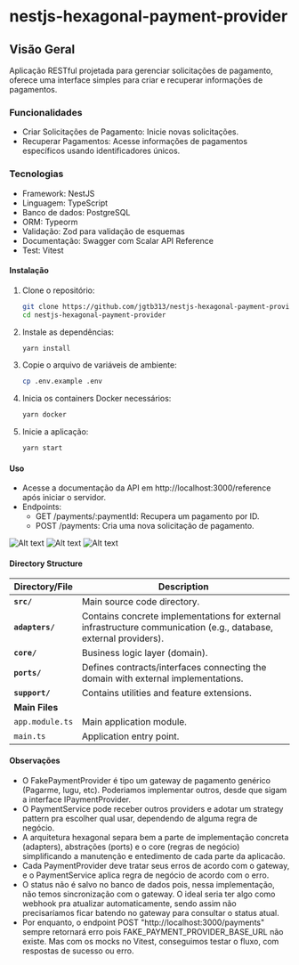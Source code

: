 # nestjs-hexagonal-payment-provider

## Visão Geral

Aplicação RESTful projetada para gerenciar solicitações de pagamento, oferece uma interface simples para criar e recuperar informações de pagamentos.

### Funcionalidades

- Criar Solicitações de Pagamento: Inicie novas solicitações.
- Recuperar Pagamentos: Acesse informações de pagamentos específicos usando identificadores únicos.

### Tecnologias

- Framework: NestJS
- Linguagem: TypeScript
- Banco de dados: PostgreSQL
- ORM: Typeorm
- Validação: Zod para validação de esquemas
- Documentação: Swagger com Scalar API Reference
- Test: Vitest

#### Instalação

1. Clone o repositório:
   ```bash
   git clone https://github.com/jgtb313/nestjs-hexagonal-payment-provider.git
   cd nestjs-hexagonal-payment-provider
   ```
2. Instale as dependências:
   ```bash
   yarn install
   ```
3. Copie o arquivo de variáveis de ambiente:
   ```bash
   cp .env.example .env
   ```
4. Inicia os containers Docker necessários:
   ```bash
   yarn docker
   ```
5. Inicie a aplicação:
   ```bash
   yarn start
   ```

#### Uso

- Acesse a documentação da API em http://localhost:3000/reference após iniciar o servidor.
- Endpoints:
  - GET /payments/:paymentId: Recupera um pagamento por ID.
  - POST /payments: Cria uma nova solicitação de pagamento.

![Alt text](https://i.imgur.com/ooJ9wPS.png)
![Alt text](https://i.imgur.com/b8iYoQc.png)
![Alt text](https://i.imgur.com/toGB2eY.png)

#### Directory Structure

| Directory/File  | Description                                                                                                       |
| --------------- | ----------------------------------------------------------------------------------------------------------------- |
| **`src/`**      | Main source code directory.                                                                                       |
| **`adapters/`** | Contains concrete implementations for external infrastructure communication (e.g., database, external providers). |
| **`core/`**     | Business logic layer (domain).                                                                                    |
| **`ports/`**    | Defines contracts/interfaces connecting the domain with external implementations.                                 |
| **`support/`**  | Contains utilities and feature extensions.                                                                        |
| **Main Files**  |                                                                                                                   |
| `app.module.ts` | Main application module.                                                                                          |
| `main.ts`       | Application entry point.                                                                                          |

#### Observações

- O FakePaymentProvider é tipo um gateway de pagamento genérico (Pagarme, Iugu, etc). Poderiamos implementar outros, desde que sigam a interface IPaymentProvider.
- O PaymentService pode receber outros providers e adotar um strategy pattern pra escolher qual usar, dependendo de alguma regra de negócio.
- A arquitetura hexagonal separa bem a parte de implementação concreta (adapters), abstrações (ports) e o core (regras de negócio) simplificando a manutenção e entedimento de cada parte da aplicacão.
- Cada PaymentProvider deve tratar seus erros de acordo com o gateway, e o PaymentService aplica regra de negócio de acordo com o erro.
- O status não é salvo no banco de dados pois, nessa implementação, não temos sincronização com o gateway. O ideal seria ter algo como webhook pra atualizar automaticamente, sendo assim não precisaríamos ficar batendo no gateway para consultar o status atual.
- Por enquanto, o endpoint POST "http://localhost:3000/payments" sempre retornará erro pois FAKE_PAYMENT_PROVIDER_BASE_URL não existe. Mas com os mocks no Vitest, conseguimos testar o fluxo, com respostas de sucesso ou erro.
